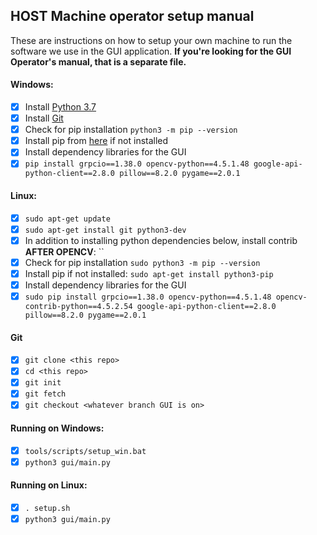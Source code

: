 ## HOST Machine operator setup manual

These are instructions on how to setup your own machine to run the software we use in the GUI application. 
**If you're looking for the GUI Operator's manual, that is a separate file.**

#### Windows:
- [x] Install [Python 3.7](https://www.python.org/downloads/windows/)
- [x] Install [Git](https://git-scm.com/downloads) 
- [x] Check for pip installation `python3 -m pip --version` 
- [x] Install pip from [here](https://pip.pypa.io/en/stable/installing/) if not installed 
- [x] Install dependency libraries for the GUI
- [x] `pip install grpcio==1.38.0 opencv-python==4.5.1.48 google-api-python-client==2.8.0 pillow==8.2.0 pygame==2.0.1`

#### Linux:
- [x] `sudo apt-get update`
- [x] `sudo apt-get install git python3-dev`
- [x] In addition to installing python dependencies below, install contrib **AFTER OPENCV**: ``
- [x] Check for pip installation `sudo python3 -m pip --version`
- [x] Install pip if not installed: `sudo apt-get install python3-pip` 
- [x] Install dependency libraries for the GUI
- [x] `sudo pip install grpcio==1.38.0 opencv-python==4.5.1.48 opencv-contrib-python==4.5.2.54 google-api-python-client==2.8.0 pillow==8.2.0 pygame==2.0.1`

#### Git
- [x] `git clone <this repo>`
- [x] `cd <this repo>`
- [x] `git init`
- [x] `git fetch`
- [x] `git checkout <whatever branch GUI is on>` 

#### Running on Windows:
- [x] `tools/scripts/setup_win.bat`
- [x] `python3 gui/main.py`

#### Running on Linux:
- [x] `. setup.sh`
- [x] `python3 gui/main.py`
